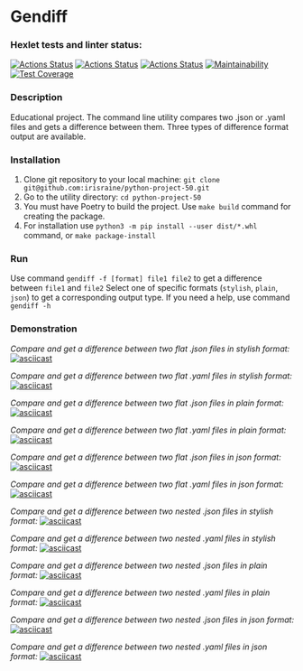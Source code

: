 # Gendiff

### Hexlet tests and linter status:
[![Actions Status](https://github.com/irisraine/python-project-50/workflows/hexlet-check/badge.svg)](https://github.com/irisraine/python-project-50/actions)
[![Actions Status](https://github.com/irisraine/python-project-50/workflows/pytest/badge.svg)](https://github.com/irisraine/python-project-50/actions/workflows/pytest.yml)
[![Actions Status](https://github.com/irisraine/python-project-50/workflows/flake8/badge.svg)](https://github.com/irisraine/python-project-50/actions/workflows/flake8.yml)
[![Maintainability](https://api.codeclimate.com/v1/badges/d0541db9f0767d6b5c43/maintainability)](https://codeclimate.com/github/irisraine/python-project-50/maintainability)
[![Test Coverage](https://api.codeclimate.com/v1/badges/d0541db9f0767d6b5c43/test_coverage)](https://codeclimate.com/github/irisraine/python-project-50/test_coverage)

### Description

Educational project. The command line utility compares two .json or .yaml files and gets a difference between them. Three types of difference format output are available.

### Installation

1. Clone git repository to your local machine: `git clone git@github.com:irisraine/python-project-50.git`
2. Go to the utility directory: `cd python-project-50`
3. You must have Poetry to build the project. Use `make build` command for creating the package.
4. For installation use `python3 -m pip install --user dist/*.whl` command, or `make package-install`

### Run

Use command `gendiff -f [format] file1 file2` to get a difference between `file1` and `file2`
Select one of specific formats (`stylish`, `plain`, `json`) to get a corresponding output type.
If you need a help, use command `gendiff -h`

### Demonstration

*Compare and get a difference between two flat .json files in stylish format:*
[![asciicast](https://asciinema.org/a/522467.svg)](https://asciinema.org/a/522467)

*Compare and get a difference between two flat .yaml files in stylish format:*
[![asciicast](https://asciinema.org/a/522469.svg)](https://asciinema.org/a/522469)

*Compare and get a difference between two flat .json files in plain format:*
[![asciicast](https://asciinema.org/a/522475.svg)](https://asciinema.org/a/522475)

*Compare and get a difference between two flat .yaml files in plain format:*
[![asciicast](https://asciinema.org/a/522476.svg)](https://asciinema.org/a/522476)

*Compare and get a difference between two flat .json files in json format:*
[![asciicast](https://asciinema.org/a/522477.svg)](https://asciinema.org/a/522477)

*Compare and get a difference between two flat .yaml files in json format:*
[![asciicast](https://asciinema.org/a/522478.svg)](https://asciinema.org/a/522478)

*Compare and get a difference between two nested .json files in stylish format:*
[![asciicast](https://asciinema.org/a/522480.svg)](https://asciinema.org/a/522480)

*Compare and get a difference between two nested .yaml files in stylish format:*
[![asciicast](https://asciinema.org/a/522481.svg)](https://asciinema.org/a/522481)

*Compare and get a difference between two nested .json files in plain format:*
[![asciicast](https://asciinema.org/a/522482.svg)](https://asciinema.org/a/522482)

*Compare and get a difference between two nested .yaml files in plain format:*
[![asciicast](https://asciinema.org/a/522483.svg)](https://asciinema.org/a/522483)

*Compare and get a difference between two nested .json files in json format:*
[![asciicast](https://asciinema.org/a/522486.svg)](https://asciinema.org/a/522486)

*Compare and get a difference between two nested .yaml files in json format:*
[![asciicast](https://asciinema.org/a/522490.svg)](https://asciinema.org/a/522490)